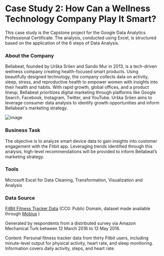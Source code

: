 # Case Study 2: How Can a Wellness Technology Company Play It Smart?
This case study is the Capstone project for the Google Data Analytics Professional Certificate. The analysis, conducted using Excel, is structured based on the application of the 6 steps of Data Analysis.

### About the Company
Bellabeat, founded by Urška Sršen and Sando Mur in 2013, is a tech-driven wellness company creating health-focused smart products. Using beautifully designed technology, the company collects data on activity, sleep, stress, and reproductive health to empower women with insights into their health and habits. With rapid growth, global offices, and a product lineup, Bellabeat prioritizes digital marketing through platforms like Google Search, Facebook, Instagram, Twitter, and YouTube. Urška Sršen aims to leverage consumer data analysis to identify growth opportunities and inform Bellabeat's marketing strategy.

![image](https://github.com/Mide203/Google-Capstone-Project-Bellabeat/assets/130792306/157eede5-ffcd-4789-acc1-eb7808e313ee)

### Business Task

The objective is to analyze smart device data to gain insights into customer engagement with the Fitbit app. Leveraging trends identified through this analysis, high-level recommendations will be provided to inform Bellabeat’s marketing strategy.

### Tools

Microsoft Excel for Data Cleaning, Transformation, Visualization and Analysis

### Data Source

[FitBit Fitness Tracker Data](https://www.kaggle.com/datasets/arashnic/fitbit) (CC0: Public Domain, dataset made available through [Mobius](https://www.kaggle.com/arashnic) )

Generated by respondents from a distributed survey via Amazon Mechanical Turk between 12 March 2016 to 12 May 2016.

Content: Personal fitness tracker data from thirty Fitbit users, including minute-level output for physical activity, heart rate, and sleep monitoring. Information covers daily activity, steps, and heart rate.
